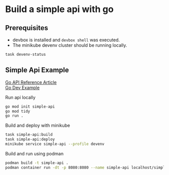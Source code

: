# Build a simple api with go

## Prerequisites

* devbox is installed and `devbox shell` was executed.
* The minikube devenv cluster should be running locally.

```bash
task devenv-status
```

## Simple Api Example

[Go API Reference Article](https://dev.to/envitab/how-to-build-an-api-using-go-ffk)\
[Go Dev Example](https://go.dev/doc/tutorial/web-service-gin)

Run api locally

```bash
go mod init simple-api
go mod tidy
go run .
```

Build and deploy with minikube

```bash
task simple-api:build
task simple-api:deploy
minikube service simple-api --profile devenv
```


Build and run using podman

```bash
podman build -t simple-api .
podman container run -dt -p 8080:8080 --name simple-api localhost/simple-api
```

